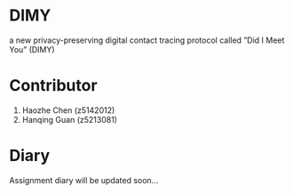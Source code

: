 # DIMY
a new privacy-preserving digital contact tracing protocol called ”Did I Meet You” (DIMY)

# Contributor
1. Haozhe Chen (z5142012)
2. Hanqing Guan (z5213081)

# Diary
Assignment diary will be updated soon...